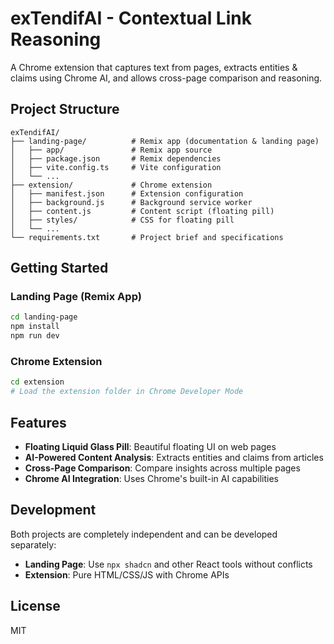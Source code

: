 # exTendifAI - Contextual Link Reasoning

A Chrome extension that captures text from pages, extracts entities & claims using Chrome AI, and allows cross-page comparison and reasoning.

## Project Structure

```
exTendifAI/
├── landing-page/          # Remix app (documentation & landing page)
│   ├── app/               # Remix app source
│   ├── package.json       # Remix dependencies
│   ├── vite.config.ts     # Vite configuration
│   └── ...
├── extension/             # Chrome extension
│   ├── manifest.json      # Extension configuration
│   ├── background.js      # Background service worker
│   ├── content.js         # Content script (floating pill)
│   ├── styles/            # CSS for floating pill
│   └── ...
└── requirements.txt       # Project brief and specifications
```

## Getting Started

### Landing Page (Remix App)
```bash
cd landing-page
npm install
npm run dev
```

### Chrome Extension
```bash
cd extension
# Load the extension folder in Chrome Developer Mode
```

## Features

- **Floating Liquid Glass Pill**: Beautiful floating UI on web pages
- **AI-Powered Content Analysis**: Extracts entities and claims from articles
- **Cross-Page Comparison**: Compare insights across multiple pages
- **Chrome AI Integration**: Uses Chrome's built-in AI capabilities

## Development

Both projects are completely independent and can be developed separately:

- **Landing Page**: Use `npx shadcn` and other React tools without conflicts
- **Extension**: Pure HTML/CSS/JS with Chrome APIs

## License

MIT